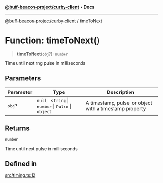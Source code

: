 [**@buff-beacon-project/curby-client**](../index.md) • **Docs**

***

[@buff-beacon-project/curby-client](../index.md) / timeToNext

# Function: timeToNext()

> **timeToNext**(`obj`?): `number`

Time until next rng pulse in milliseconds

## Parameters

| Parameter | Type | Description |
| ------ | ------ | ------ |
| `obj`? | `null` \| `string` \| `number` \| `Pulse` \| `object` | A timestamp, pulse, or object with a timestamp property |

## Returns

`number`

Time until next pulse in milliseconds

## Defined in

[src/timing.ts:12](https://github.com/buff-beacon-project/curby-js-client/blob/95397f5e9fcc8ad57ef410c54473862e0b83bc59/src/timing.ts#L12)
